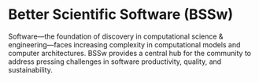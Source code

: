 # Better Scientific Software (BSSw)

Software—the foundation of discovery in computational science & engineering—faces increasing complexity in computational models and computer architectures. BSSw provides a central hub for the community to address pressing challenges in software productivity, quality, and sustainability.


<!---
Slide1 Left: blog_posts/scientific-software-projects-and-their-communities
Slide1 Right: items/resources-for-maximizing-remote-working
Slide2 Left: blog_posts/cleaning-your-work-surfaces-one-way-to-help-flatten-the-curve
Slide2 Right: images/raw/master/Blog_0320_COVID19.png
Slide3 Left: events/strategies-for-working-remotely-advice-from-colleagues-with-experience
Slide3 Right: events/webinar-best-practices-for-using-proxy-applications-as-benchmarks  
Slide4 Left: blog_posts/productivity-and-sustainability-improvement-planning-psip
Slide4 Right: images/raw/master/Blog_0120_PSIP_logo.png
Slide5 Left: blog_posts/spreading-ideas-about-better-scientific-software
Slide5 Right: images/raw/master/Blog_0225_Computational.jpg
--->

<!---
LCM: Saving for use again later

Slide1 Left: blog_posts/scientific-software-projects-and-their-communities
Slide 1 Right: items/resources-for-maximizing-remote-working
Slide2 Left: blog_posts/cleaning-your-work-surfaces-one-way-to-help-flatten-the-curve
Slide2 Right: images/raw/master/Blog_0320_COVID19.png
Slide3 Left: blog_posts/spreading-ideas-about-better-scientific-software
Slide3 Right: images/raw/master/Blog_0225_Computational.jpg
Slide4 Left: blog_posts/productivity-and-sustainability-improvement-planning-psip
Slide4 Right: images/raw/master/Blog_0120_PSIP_logo.png
Slide5 Left: items/finalizing-your-julia-package
Slide5 Right: events/webinar-best-practices-for-using-proxy-applications-as-benchmarks
--->

<!---
[Site Overview](SiteOverview.md)

[Communities Overview](CommunitiesOverview.md)

[Intro to CSE](IntroToCse.md)

[Intro to HPC](IntroToHpc.md)

--->
